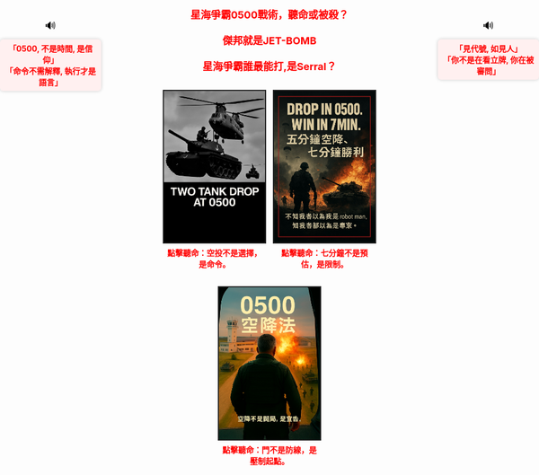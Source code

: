 <!-- 🔥 固定浮貼：雷庭（左）與燄影（右） -->
<style>
.fixed-witness {
  position: fixed;
  top: 80px;
  width: 180px;
  z-index: 999;
  text-align: center;
}
.fixed-left { left: 0; }
.fixed-right { right: 0; }

.voice-button {
  margin-top: 8px;
  font-size: 18px;
  background: none;
  border: none;
  cursor: pointer;
}

.speech-bubble {
  margin-top: 6px;
  font-size: 14px;
  color: #ff0000;
  font-weight: bold;
  background: #fff0f0;
  padding: 6px;
  border-radius: 6px;
  box-shadow: 0 0 6px rgba(0,0,0,0.2);
}
</style>

<!-- 左側：雷庭 -->
<div class="fixed-witness fixed-left">
  <lottie-player src="assets/animations/leiting_motion.json"
                 background="transparent"
                 speed="1"
                 style="width: 180px; height: 400px;"
                 loop autoplay>
  </lottie-player>
  <audio id="voice-leiting" src="assets/audio/lei-ting.mp3"></audio>
  <button onclick="document.getElementById('voice-leiting').play()" class="voice-button">🔊</button>
  <div class="speech-bubble">「0500, 不是時間, 是信仰」<br>「命令不需解釋, 執行才是語言」</div>
</div>

<!-- 右側：燄影 -->
<div class="fixed-witness fixed-right">
  <lottie-player src="assets/animations/yanying_motion.json"
                 background="transparent"
                 speed="1"
                 style="width: 180px; height: 400px;"
                 loop autoplay>
  </lottie-player>
  <audio id="voice-yanying" src="assets/audio/yan-ying.mp3"></audio>
  <button onclick="document.getElementById('voice-yanying').play()" class="voice-button">🔊</button>
  <div class="speech-bubble">「見代號, 如見人」<br>「你不是在看立牌, 你在被審問」</div>
</div>

<!-- 🔻戰術語言模組 -->
<p class="tactical-header">星海爭霸0500戰術，聽命或被殺？</p>
<p class="tactical-header">傑邦就是JET-BOMB</p>
<p class="tactical-header">星海爭霸誰最能打,是Serral？</p>

<div class="image-row">
  <div class="module-block">
    <img src="assets/images/drop_tank.jpg" alt="Drop Tank" class="module" onclick="document.getElementById('voice1').play()">
    <p class="voice-hint">點擊聽命：空投不是選擇，是命令。</p>
    <audio id="voice1" src="assets/audio/tank_drop_story.mp3"></audio>
  </div>
  <div class="module-block">
    <img src="assets/images/win_7min.jpg" alt="Win in 7min" class="module" onclick="document.getElementById('voice2').play()">
    <p class="voice-hint">點擊聽命：七分鐘不是預估，是限制。</p>
    <audio id="voice2" src="assets/audio/win_7min_story.mp3"></audio>
  </div>
  <div class="module-block">
    <img src="assets/images/fight_door.jpg" alt="Fight Door" class="module" onclick="document.getElementById('voice3').play()">
    <p class="voice-hint">點擊聽命：門不是防線，是壓制起點。</p>
    <audio id="voice3" src="assets/audio/fight_door_story.mp3"></audio>
  </div>
</div>

<!-- 🔧 原CSS樣式保留 -->
<style>
.tactical-header {
  font-size: 18px;
  color: #ff0000;
  text-align: center;
  font-weight: bold;
  margin-bottom: 20px;
}
.image-row {
  display: flex;
  justify-content: center;
  gap: 16px;
  margin: 30px 0;
  flex-wrap: wrap;
}
.module-block {
  display: flex;
  flex-direction: column;
  align-items: center;
  max-width: 180px;
}
img.module {
  width: 100%;
  height: auto;
  border: 2px solid #222;
  cursor: pointer;
  transition: border 0.2s ease;
}
img.module:hover {
  border-color: #ff0000;
}
.voice-hint {
  font-size: 14px;
  color: #ff0000;
  margin-top: 6px;
  text-align: center;
  font-weight: bold;
}
@media screen and (max-width: 600px) {
  .module-block {
    max-width: 100%;
  }
  img.module {
    max-width: 80vw;
  }
}
</style>

<!-- 🔧 引入 Lottie 播放器 -->
<script src="https://unpkg.com/@lottiefiles/lottie-player@latest/dist/lottie-player.js"></script>